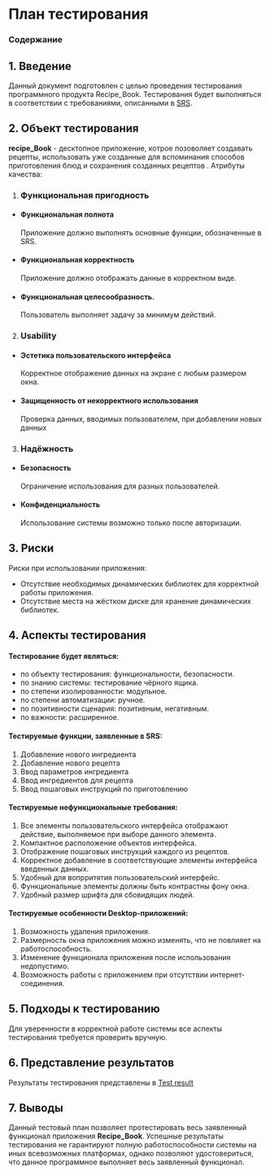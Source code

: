 # План тестирования

### Содержание

## 1. Введение

Данный документ подготовлен с целью проведения тестирования программного продукта Recipe_Book. Тестирования будет выполняться в соответствии с требованиями, описанными в [SRS](https://github.com/Belevic/Recipe_Book/blob/master/Documentation/SRS.md).

## 2. Объект тестирования
**recipe_Book** - десктопное приложение, котрое позоволяет создавать рецепты, использовать уже созданные для вспоминания способов приготовления блюд и сохранения созданных рецептов .
Атрибуты качества:
1.  ### Функциональная пригодность
-   #### Функциональная полнота

    Приложение должно выполнять основные функции, обозначенные в SRS.
-   #### Функциональная корректность
 
    Приложение должно отображать данные в корректном виде.
-   #### Функциональная целесообразность.
 
    Пользователь выполняет задачу за минимум действий.
2.  ### Usability

-   #### Эстетика пользовательского интерфейса  
    
    Корректное отображение данных на экране с любым размером окна.
-   #### Защищенность от некорректного использования  
    
    Проверка данных, вводимых пользователем, при добавлении  новых данных
 3. ### Надёжность
  - #### Безопасность 
	 
     Ограничение использования для разных пользователей.
- #### Конфиденциальность
 
    Использование системы возможно только после авторизации.  


## 3. Риски

Риски при использовании приложения:

-   Отсутствие необходимых динамических библиотек для корректной работы приложения.
-   Отсутствие места на жёстком диске для хранение динамических библиотек.

## 4. Аспекты тестирования

#### Тестирование будет являться:
- по объекту тестирования: функциональности, безопасности.
- по знанию системы: тестирование чёрного ящика.
- по степени изолированности: модульное.
- по степени автоматизации: ручное.
- по позитивности сценария: позитивным, негативным.
- по важности: расширенное.

#### Тестируемые  функции, заявленные в SRS:  

1. Добавление нового ингредиента
2. Добавление нового рецепта 
3. Ввод параметров ингредиента   
4. Ввод ингредиентов для рецепта  
5. Ввод пошаговых инструкций по приготовлению

#### Тестируемые  нефункциональные требования:
1. Все элементы пользовательского интерфейса отображают действие, выполняемое при выборе данного элемента.
2. Компактное расположение объектов интерфейса.
3. Отображение пошаговых инструкций каждого из рецептов.
4. Корректное добавление в соответствующие элементы интерфейса введенных данных.
5. Удобный для вопрритятия пользовательский интерфейс.
6. Функциональные элементы должны быть контрастны фону окна.
7. Удобный размер шрифта для сбовидящих людей.

#### Тестируемые особенности Desktop-приложений:
1. Возможность удаления приложения.
2. Размерность окна приложения можно изменять, что не повлияет на работоспособность.
3. Изменение функционала приложения после использования недопустимо.
4. Возможность работы с приложением при отсутствии интернет-соединения.

## 5. Подходы к тестированию

Для уверенности в корректной работе системы все аспекты тестирования требуется проверить вручную.
## 6. Представление результатов

Результаты тестирования представлены в [Test result]()

## 7. Выводы

Данный тестовый план позволяет протестировать весь заявленный функционал приложения **Recipe_Book**.  Успешные результаты тестирования не гарантируют полную работоспособности системы на иных всевозможных платформах, однако позволяют удостовериться, что данное программное выполняет весь заявленный функционал.

